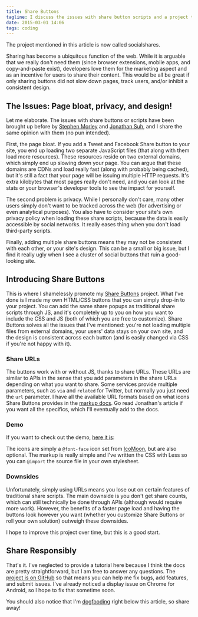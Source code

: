 ```yaml
---
title: Share Buttons
tagline: I discuss the issues with share button scripts and a project that solves them
date: 2015-03-01 14:06
tags: coding
---
```


<Alert>The project mentioned in this article is now called <AlertLink href="https://socialshar.es/">socialshares</AlertLink>.</Alert>

Sharing has become a ubiquitous function of the web. While it is arguable that we really don't need them (since browser extensions, mobile apps, and copy-and-paste exist), developers love them for the marketing aspect and as an incentive for users to share their content. This would be all be great if only sharing buttons did not slow down pages, track users, and/or inhibit a consistent design.<!--more-->

## The Issues: Page bloat, privacy, and design!

Let me elaborate. The issues with share buttons or scripts have been brought up before by [Stephen Morley](http://code.stephenmorley.org/javascript/social-sharing-that-respects-visitor-privacy/) and [Jonathan Suh](https://jonsuh.com/blog/social-share-links/), and I share the same opinion with them (no pun intended).

First, the page bloat. If you add a Tweet and Facebook Share button to your site, you end up loading two separate JavaScript files (that along with them load more resources). These resources reside on two external domains, which simply end up slowing down your page. You can argue that these domains are CDNs and load really fast (along with probably being cached), but it's still a fact that your page will be issuing multiple HTTP requests. It's extra kilobytes that most pages really don't need, and you can look at the stats or your browser's developer tools to see the impact for yourself.

The second problem is privacy. While I personally don't care, many other users simply don't want to be tracked across the web (for advertising or even analytical purposes). You also have to consider your site's own privacy policy when loading these share scripts, because the data is easily accessible by social networks. It really eases thing when you don't load third-party scripts.

Finally, adding multiple share buttons means they may not be consistent with each other, or your site's design. This can be a small or big issue, but I find it really ugly when I see a cluster of social buttons that ruin a good-looking site.

## Introducing Share Buttons

This is where I shamelessly promote my [Share Buttons](https://github.com/sunnysingh/share-buttons) project. What I've done is I made my own HTML/CSS buttons that you can simply drop-in to your project. You can add the same share popups as traditional share scripts through JS, and it's completely up to you on how you want to include the CSS and JS (both of which you are free to customize). Share Buttons solves all the issues that I've mentioned: you're not loading multiple files from external domains, your users' data stays on your own site, and the design is consistent across each button (and is easily changed via CSS if you're not happy with it).

### Share URLs

The buttons work with or without JS, thanks to share URLs. These URLs are similar to APIs in the sense that you add parameters in the share URLs depending on what you want to share. Some services provide multiple parameters, such as `via` and `related` for Twitter, but normally you just need the `url` parameter. I have all the available URL formats based on what icons Share Buttons provides in the [markup docs](https://github.com/sunnysingh/share-buttons/blob/master/README.md#markup). Go read Jonathan's article if you want all the specifics, which I'll eventually add to the docs.

### Demo

If you want to check out the demo, [here it is](http://codepen.io/sunnysingh/pen/OPxbgq):

<CodePenEmbed id="OPxbgq" caption="Share Buttons Demo" />

The icons are simply a `@font-face` icon set from [IcoMoon](https://icomoon.io/), but are also optional. The markup is really simple and I've written the CSS with Less so you can `@import` the source file in your own stylesheet.

### Downsides

Unfortunately, simply using URLs means you lose out on certain features of traditional share scripts. The main downside is you don't get share counts, which can still technically be done through APIs (although would require more work). However, the benefits of a faster page load and having the buttons look however you want (whether you customize Share Buttons or roll your own solution) outweigh these downsides.

I hope to improve this project over time, but this is a good start.

## Share Responsibly

That's it. I've neglected to provide a tutorial here because I think the docs are pretty straightforward, but I am free to answer any questions. The [project is on GitHub](https://github.com/sunnysingh/share-buttons) so that means you can help me fix bugs, add features, and submit issues. I've already noticed a display issue on Chrome for Android, so I hope to fix that sometime soon.

You should also notice that I'm [dogfooding](http://blog.codinghorror.com/the-difficulty-of-dogfooding/) right below this article, so share away!
